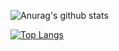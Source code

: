 ![Anurag's github stats](https://github-readme-stats.vercel.app/api?username=chenzhijie&show_icons=true&hide_title=true&card_width=450)

[![Top Langs](https://github-readme-stats.vercel.app/api/top-langs/?username=chenzhijie&layout=compact&hide_title=true&card_width=450)](https://github.com/anuraghazra/github-readme-stats)
